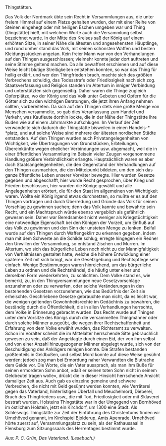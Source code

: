 <h>Thingstätten.</h>

<em>D</em>as Volk der Nordmark übte sein Recht in Versammlungen aus,
die unter freiem Himmel auf einem Platze gehalten wurden,
der mit einer Reihe von Steinen eingehegt oder mit heiligen Eschen
umgeben war und Thing (Dingstätte) hieß, mit welchem Worte auch
die Versammlung selbst bezeichnet wurde. In der Mitte des Kreises
saß der König auf einem erhöhten Sitze, in seiner Nähe die ältesten
und angesehensten Häuptlinge, und rund umher stand das Volk,
mit seinen schönsten Waffen und besten Kleidungsstücken angetan.
Kein freier Mann war von den Verhandlungen auf den Thingen
ausgeschlossen; vielmehr konnte jeder dort auftreten und seine Stimme
geltend machen. Da alle bewaffnet erschienen und auf diese Weise
leicht blutige Streitigkeiten entstehen konnten, so war das Thing
für heilig erklärt, und wer den Thingfrieden brach, machte sich des
größten Verbrechens schuldig, das Todesstrafe oder Friedlosigkeit
nach sich zog. Staatsverfassung und Religion standen im Altertum
in inniger Verbindung und unterstützten sich gegenseitig. Daher
waren die Thinge zugleich Opferplätze, wo der König und das Volk
unter Gebeten und Opfern für die Götter sich zu den wichtigen Beratungen,
die jetzt ihren Anfang nehmen sollten, vorbereiteten. Da
sich auf den Thingen stets eine große Menge von Menschen versammelte,
so gab dies Veranlassung zum Handel und Verkehr, was
Kaufleute dorthin lockte, die in der Nähe der Thingstätte ihre Buden
wie auf einem Jahrmarkte aufschlugen. Im Verlauf der Zeit verwandelte
sich dadurch die Thingstätte bisweilen in einen Handels-* 
*platz, und auf solche Weise sind mehrere der ältesten nordischen
Städte entstanden. Auf den Thingen wurden auch Privatangelegenheiten
von Wichtigkeit, wie Übertragungen von Grundstücken, Erbteilungen,
Übereinkünfte wegen ehelicher Verbindungen usw. abgemacht,
weil die in einer öffentlichen Versammlung im Beisein
vieler Zeugen vorgenommene Handlung größere Verbindlichkeit erlangte.
Hauptsächlich waren es aber doch Staatsangelegenheiten,
die den Gegenstand der Verhandlungen auf den Thingen ausmachten,
die den Mittelpunkt bildeten, um den sich das ganze öffentliche
Leben unserer Vorväter bewegte. Hier wurden Gesetze gegeben und
abgeschafft, hier wurde Recht gesprochen, über Krieg und Frieden
beschlossen, hier wurden die Könige gewählt und alle Angelegenheiten
erörtert, die für den Staat im allgemeinen von Wichtigkeit
waren. Wollte ein König irgend etwas durchsetzen, so mußte er
es auf den Thingen vortragen und durch Überredung und Gründe
das Volk für seinen Vorschlag zu gewinnen suchen; denn das Volk
kannte und bewahrte sein Recht, und ein Machtspruch würde ebenso
vergeblich als gefährlich gewesen sein. Daher war Beredsamkeit
nicht weniger als Kriegstüchtigkeit eine notwendige Eigenschaft bei
den Königen der Vorzeit, um Einfluß auf das Volk zu gewinnen
und den Sinn der unsteten Menge zu lenken. Beifall wurde auf
den Thingen durch Waffengeklirr zu erkennen gegeben, indem man
mit dem Schwerte an die Schilde schlug; erregte hingegen ein Redner
den Unwillen der Versammlung, so entstand Zischen und Murren.
Im Altertum, wo sich das bürgerliche Leben noch nicht zu der
Mannigfaltigkeit von Verhältnissen gestaltet hatte, welche die höhere
Entwicklung einer späteren Zeit mit sich bringt, war die Gesetzgebung
und Rechtspflege sehr einfach. Wenige Bestimmungen waren
hinreichend, um das bürgerliche Leben zu ordnen und die Rechtshändel,
die häufig unter einer und derselben Form wiederkehrten,
zu schlichten. Dem Volke stand es, wie bemerkt, zu, in den 
Thingversammlungen neue Gesetzvorschläge anzunehmen oder zu verwerfen,
oder solche Veränderungen in den bestehenden Gesetzen vorzunehmen,
wie das Bedürfnis der Zeit sie erheischte. Geschriebene Gesetze
gebrauchte man nicht, da es leicht war, die wenigen geltenden 
Gewohnheitsrechte im Gedächtnis zu bewahren, die beständig durch
die Öffentlichkeit, die in allen Verhandlungen herrschte, dem Volke
in Erinnerung gebracht wurden. Das Recht wurde auf Thingen
unter dem Vorsitze des Königs durch die versammelten Thingmänner 
oder durch solche Männer ausgeübt, die wegen ihrer Rechtschaffenheit
und Erfahrung von dem Volke erwählt wurden, das Richteramt
zu verwalten. Schon im Voralter scheint die im Mittelalter
herrschende Sitte gebräuchlich gewesen zu sein, daß der Angeklagte
durch einen Eid, der von ihm selbst und von einer Anzahl hinzugezogener
Männer abgelegt wurde, sich von der Beschuldigung des
Anklägers reinigen konnte. Die Strafen bestanden größtenteils in
Geldbußen, und selbst Mord konnte auf diese Weise gesühnt werden;
jedoch zog man bei Ermordung naher Verwandten die Blutrache
dem Gelde vor. Die Worte, die ein Vater aussprach, als man ihm
Buße für seinen ermordeten Sohn anbot, »daß er seinen toten Sohn
nicht in seinem Geldbeutel tragen wolle«, drückt die in dieser Hinsicht
herrschende Ansicht damaliger Zeit aus. Auch gab es einzelne
gemeine und schwere Verbrechen, die nicht mit Geld gesühnt werden
konnten, wie Verräterei gegen das Vaterland, hinterlistigen Überfall
und Meuchelmord, Dieberei, Bruch des Thingfriedens usw.,
die mit Tod, Friedlosigkeit oder mit Sklaverei bestraft wurden.
Holsteins Thingstätte war in der Umgegend von <g>Bornhöved</g> im
östlichen Holstein, jetzt ein Kirchdorf, um 1300 eine Stadt. Als
Schleswigs Thingstätte zur Zeit der Einführung des Christentums
finden wir Urnehöved genannt, im Kirchspiel Bjolderup, Amts Apenrade.
Urnehöved hörte zuerst auf, Versammlungsplatz zu sein, als
der Rathaussaal in Flensburg zum Sitzungssaals des Herrentages
bestimmt wurde.

<em>Aus: P. C. Grün, Das Vaterland. (Lesebuch.)</em>

